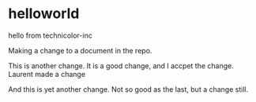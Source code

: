 # helloworld
hello from technicolor-inc

Making a change to a document in the repo.

This is another change.  It is a good change, and I accpet the change. 
Laurent made a change

And this is yet another change. Not so good as the last, but a change still. 
